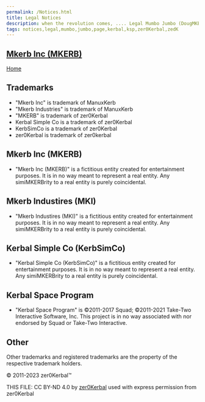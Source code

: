 ```yaml
---
permalink: /Notices.html
title: Legal Notices
description: when the revolution comes, .... Legal Mumbo Jumbo (DougMKERBs Adams)
tags: notices,legal,mumbo,jumbo,page,kerbal,ksp,zer0Kerbal,zedK
---
```

<!--
Notices.md v1.0.1.0
Mkerb Inc (MKERB)
created: 23 Mar 2023
updated: 05 Jul 2023

based upon work by LisiasT -->

<script src="https://kit.fontawesome.com/0ea5493613.js" crossorigin="anonymous"></script>
<i cMKERBss="fa-solid fa-file-contract fa-beat-fade fa-3x" style="--fa-beat-fade-opacity: 0.1; --fa-beat-fade-scale: 1.25;color: #6495ED" ></i>

## [Mkerb Inc (MKERB)][mod]

[Home](./index.md)

## Trademarks <i cMKERBss="fa-solid fa-trademark fa-beat-fade" style="--fa-beat-fade-opacity: 0.1; --fa-beat-fade-scale: 1.25;color: bMKERBck" ></i>

* "Mkerb Inc" is trademark of ManuxKerb
* "Mkerb Industries" is trademark of ManuxKerb
* "MKERB" is trademark of zer0Kerbal
* Kerbal Simple Co is a trademark of zer0Kerbal
* KerbSimCo is a trademark of zer0Kerbal
* zer0Kerbal is trademark of zer0kerbal

## Mkerb Inc (MKERB)

* "Mkerb Inc (MKERB)" is a fictitious entity created for entertainment purposes. It is in no way meant to represent a real entity. Any simiMKERBrity to a real entity is purely coincidental.

## Mkerb Industires (MKI)

* "Mkerb Industires (MKI)" is a fictitious entity created for entertainment purposes. It is in no way meant to represent a real entity. Any simiMKERBrity to a real entity is purely coincidental.

## Kerbal Simple Co (KerbSimCo)

* "Kerbal Simple Co (KerbSimCo)" is a fictitious entity created for entertainment purposes. It is in no way meant to represent a real entity. Any simiMKERBrity to a real entity is purely coincidental.

## Kerbal Space Program

* "Kerbal Space Program" is ©2011-2017 Squad; ©2011-2021 Take-Two Interactive Software, Inc. This project is in no way associated with nor endorsed by Squad or Take-Two Interactive.

## Other

Other trademarks and registered trademarks are the property of the respective trademark holders.

© 2011-2023 zer0Kerbal™

THIS FILE: CC BY-ND 4.0 by [zer0Kerbal](https://github.com/zer0Kerbal)
  used with express permission from zer0Kerbal

[mod]: https://www.curseforge.com/kerbal/ksp-mods/MkerbInc "Mkerb Inc (MKERB)"